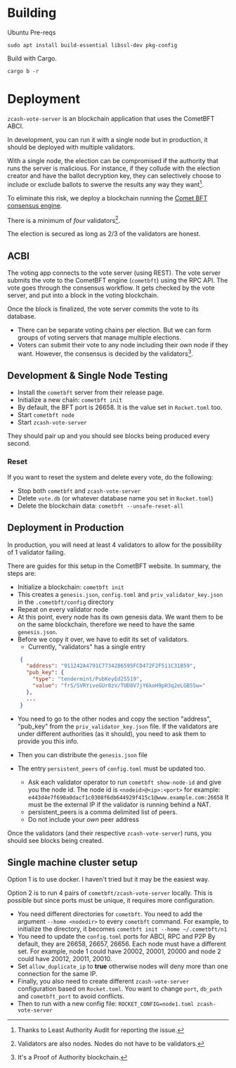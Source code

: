 # Building

Ubuntu Pre-reqs

```
sudo apt install build-essential libssl-dev pkg-config
```

Build with Cargo.

```
cargo b -r
```

# Deployment

`zcash-vote-server` is an blockchain application that uses the
CometBFT ABCI.

In development, you can run it with a single node but in production,
it should be deployed with multiple validators.

With a single node, the election can be compromised if the
authority that runs the server is malicious. For instance,
if they collude with the election creator and have the
ballot decryption key, they can selectively choose to
include or exclude ballots to swerve the results any way
they want[^1].

To eliminate this risk, we deploy a blockchain running
the [Comet BFT consensus engine](https://docs.cometbft.com/v1.0/).

There is a minimum of *four* validators[^2].

The election is secured as long as 2/3 of the validators are honest.

## ACBI

The voting app connects to the vote server (using REST). The vote
server submits the vote to the CometBFT engine (`cometbft`) using
the RPC API. The vote goes through the consensus workflow. It gets
checked by the vote server, and put into a block in the voting
blockchain.

Once the block is finalized, the vote server commits the vote
to its database.

- There can be separate voting chains per election. But we can
form groups of voting servers that manage multiple elections.
- Voters can submit their vote to any node including their own
node if they want. However, the consensus is decided by the
validators[^3].

## Development & Single Node Testing

- Install the `cometbft` server from their release page.
- Initialize a new chain: `cometbft init`
- By default, the BFT port is 26658. It is the value
set in `Rocket.toml` too.
- Start `cometbft node`
- Start `zcash-vote-server`

They should pair up and you should see blocks being produced every second.

### Reset

If you want to reset the system and delete every vote, do the following:
- Stop both `cometbft` and `zcash-vote-server`
- Delete `vote.db` (or whatever database name you set in `Rocket.toml`)
- Delete the blockchain data: `cometbft --unsafe-reset-all`

## Deployment in Production

In production, you will need at least 4 validators to allow for
the possibility of 1 validator failing.

There are guides for this setup in the CometBFT website. In summary,
the steps are:
- Initialize a blockchain: `cometbft init`
- This creates a `genesis.json`, `config.toml` and `priv_validator_key.json`
in the `.cometbft/config` directory
- Repeat on every validator node
- At this point, every node has its own genesis data. We want them to
be on the same blockchain, therefore we need to have the same `genesis.json`.
- Before we copy it over, we have to edit its set of validators.
    - Currently, "validators" has a single entry

```json
    {
      "address": "911242A4791C7734286595FCD472F2F511C31B59",
      "pub_key": {
        "type": "tendermint/PubKeyEd25519",
        "value": "frS/SVRYiveGUr0zV/TUD8V7jY6koH9pH3q2eLGB55w="
      },
      ...
    }
```

- You need to go to the other nodes and copy the section "address", "pub_key"
from the `priv_validator_key.json` file. If the validators are under
different authorities (as it should), you need to ask them to provide you
this info.
- Then you can distribute the `genesis.json` file

- The entry `persistent_peers` of `config.toml` must be updated too.
    - Ask each validator operator to run `cometbft show-node-id`
    and give you the node id. The node id is `<nodeid>@<ip>:<port>`
    for example: `e443d4e7f690a0dacf1c0308f6db644929f415c1@www.example.com:26658`
    It must be the external IP if the validator is running behind a NAT.
    - persistent_peers is a comma delimited list of peers.
    - Do not include your *own* peer address

Once the validators (and their respective `zcash-vote-server`) runs,
you should see blocks being created.

## Single machine cluster setup

Option 1 is to use docker. I haven't tried but it may be the easiest
way.

Option 2 is to run 4 pairs of `cometbft/zcash-vote-server` locally.
This is possible but since ports must be unique, it requires more
configuration.

- You need different directories for `cometbft`. You need to add
the argument `--home <nodedir>` to every `cometbft` command.
For example, to initialize the directory, it becomes
`cometbft init --home ~/.cometbft/n1`
- You need to update the `config.toml` ports for ABCI, RPC and P2P
By default, they are 26658, 26657, 26656. Each node must have a
different set. For example, node 1 could have 20002, 20001, 20000
and node 2 could have 20012, 20011, 20010.
- Set `allow_duplicate_ip` to **true** otherwise nodes will deny
more than one connection for the same IP.
- Finally, you also need to create different `zcash-vote-server`
configuration based on `Rocket.toml`. You want to
change `port`, `db_path` and `cometbft_port` to avoid conflicts.
- Then to run with a new config file: `ROCKET_CONFIG=node1.toml zcash-vote-server`

[^1]: Thanks to Least Authority Audit for reporting the issue.
[^2]: Validators are also nodes. Nodes do not have to be validators.
[^3]: It's a Proof of Authority blockchain.

